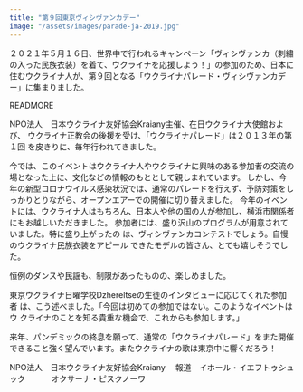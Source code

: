 ```yaml
---
title: "第９回東京ヴィシヴァンカデー"
image: "/assets/images/parade-ja-2019.jpg"
---
```


２０２１年５月１６日、世界中で行われるキャンペーン「ヴィシヴァンカ（刺繡の入った民族衣装）を着て、ウクライナを応援しよう！」の参加のため、日本に住むウクライナ人が、第９回となる「ウクライナパレード・ヴィシヴァンカデー」に集まりました。

READMORE

NPO法人　日本ウクライナ友好協会Kraiany主催、在日ウクライナ大使館および、
ウクライナ正教会の後援を受け、「ウクライナパレード」は２０１３年の第１回
を皮きりに、毎年行われてきました。

今では、このイベントはウクライナ人やウクライナに興味のある参加者の交流の場となった上に、文化などの情報のもととして親しまれています。
しかし、今年の新型コロナウイルス感染状況では、通常のパレードを行えず、予防対策をしっかりとりながら、オープンエアーでの開催に切り替えました。
今年のイベントには、ウクライナ人はもちろん、日本人や他の国の人が参加し、横浜市関係者にもお越しいただきました。
参加者には、盛り沢山のプログラムが用意されていました。特に盛り上がったの
は、ヴィシヴァンカコンテストでしょう。自慢のウクライナ民族衣装をアピール
できたモデルの皆さん、とても嬉しそうでした。

恒例のダンスや民謡も、制限があったものの、楽しめました。

東京ウクライナ日曜学校Dzhereltseの生徒のインタビューに応じてくれた参加者
は、こう述べました。「今回は初めての参加ではない。このようなイベントはウ
クライナのことを知る貴重な機会で、これからも参加します。」

来年、パンデミックの終息を願って、通常の「ウクライナパレード」をまた開催
できること強く望んでいます。またウクライナの歌は東京中に響くだろう！

NPO法人　日本ウクライナ友好協会Kraiany　
報道　イホール・イエフトゥシュック
　　　オクサーナ・ピスクノーワ
